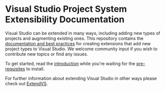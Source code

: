 # Visual Studio Project System Extensibility Documentation
Visual Studio can be extended in many ways, including adding new types of projects and augmenting
existing ones. This repository contains the [documentation and best practices][1] for
creating extensions that add new project types to Visual Studio. We welcome community input if you
wish to contribute new topics or find any issues.

To get started, read the [introduction][intro] while you're waiting for the [pre-requisites][prereq] to install.
 
For further information about extending Visual Studio in other ways please check out
[ExtendVS][3].

 [1]: doc/Index.md
 [2]: http://aka.ms/vsprojectsystemextensibilityvsix
 [3]: http://microsoft.github.io/extendvs/
 [4]: https://www.visualstudio.com/en-us/downloads/visual-studio-2015-downloads-vs.aspx
 [VSSDK]: http://go.microsoft.com/?linkid=9877247
 [prereq]: doc/PreReqs.md
 [intro]: doc/Introduction.md
